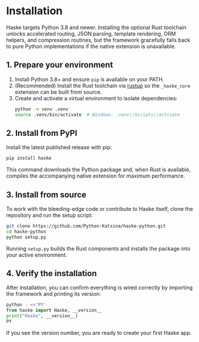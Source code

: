 # Installation

Haske targets Python 3.8 and newer. Installing the optional Rust toolchain unlocks accelerated routing, JSON parsing, template rendering, ORM helpers, and compression routines, but the framework gracefully falls back to pure Python implementations if the native extension is unavailable.

## 1. Prepare your environment

1. Install Python 3.8+ and ensure `pip` is available on your PATH.
2. (Recommended) Install the Rust toolchain via [rustup](https://rustup.rs) so the `_haske_core` extension can be built from source.
3. Create and activate a virtual environment to isolate dependencies:
   ```bash
   python -m venv .venv
   source .venv/bin/activate  # Windows: .venv\\Scripts\\activate
   ```

## 2. Install from PyPI

Install the latest published release with pip:

```bash
pip install haske
```

This command downloads the Python package and, when Rust is available, compiles the accompanying native extension for maximum performance.

## 3. Install from source

To work with the bleeding-edge code or contribute to Haske itself, clone the repository and run the setup script:

```bash
git clone https://github.com/Python-Katsina/haske-python.git
cd haske-python
python setup.py
```

Running `setup.py` builds the Rust components and installs the package into your active environment.

## 4. Verify the installation

After installation, you can confirm everything is wired correctly by importing the framework and printing its version:

```python
python - <<'PY'
from haske import Haske, __version__
print("Haske", __version__)
PY
```

If you see the version number, you are ready to create your first Haske app.
